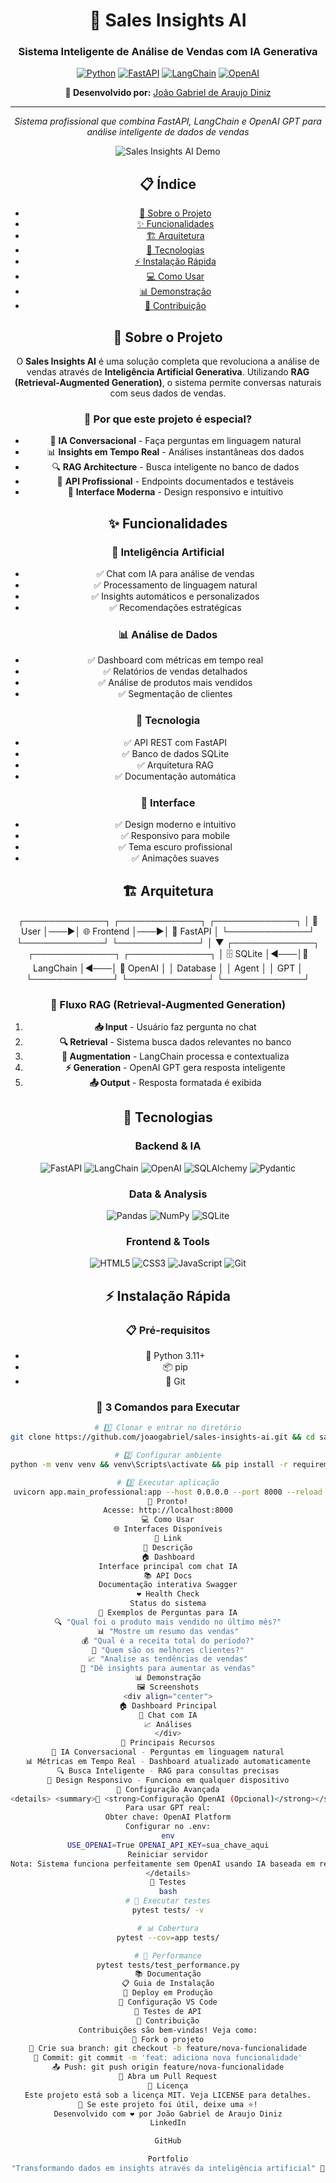 <div align="center">

# 🧠 Sales Insights AI

### Sistema Inteligente de Análise de Vendas com IA Generativa

[![Python](https://img.shields.io/badge/Python-3.11+-3776AB?style=for-the-badge&logo=python&logoColor=white )](https://python.org )
[![FastAPI](https://img.shields.io/badge/FastAPI-0.104+-009688?style=for-the-badge&logo=fastapi&logoColor=white )](https://fastapi.tiangolo.com )
[![LangChain](https://img.shields.io/badge/LangChain-0.0.350+-1C3C3C?style=for-the-badge&logo=chainlink&logoColor=white )](https://langchain.com )
[![OpenAI](https://img.shields.io/badge/OpenAI-GPT--4-412991?style=for-the-badge&logo=openai&logoColor=white )](https://openai.com )

**🚀 Desenvolvido por:** [João Gabriel de Araujo Diniz](https://github.com/gabrieldiniz2307 )

---

*Sistema profissional que combina FastAPI, LangChain e OpenAI GPT para análise inteligente de dados de vendas*

![Sales Insights AI Demo](images/dashboard-demo.png)




## 📋 Índice

- [🎯 Sobre o Projeto](#-sobre-o-projeto)
- [✨ Funcionalidades](#-funcionalidades)
- [🏗️ Arquitetura](#️-arquitetura)
- [🚀 Tecnologias](#-tecnologias)
- [⚡ Instalação Rápida](#-instalação-rápida)
- [💻 Como Usar](#-como-usar)
- [📊 Demonstração](#-demonstração)
- [🤝 Contribuição](#-contribuição)

## 🎯 Sobre o Projeto

O **Sales Insights AI** é uma solução completa que revoluciona a análise de vendas através de **Inteligência Artificial Generativa**. Utilizando **RAG (Retrieval-Augmented Generation)**, o sistema permite conversas naturais com seus dados de vendas.

### 🌟 Por que este projeto é especial?

- 🤖 **IA Conversacional** - Faça perguntas em linguagem natural
- 📊 **Insights em Tempo Real** - Análises instantâneas dos dados
- 🔍 **RAG Architecture** - Busca inteligente no banco de dados
- 🚀 **API Profissional** - Endpoints documentados e testáveis
- 📱 **Interface Moderna** - Design responsivo e intuitivo

## ✨ Funcionalidades


### 🧠 Inteligência Artificial
- ✅ Chat com IA para análise de vendas
- ✅ Processamento de linguagem natural
- ✅ Insights automáticos e personalizados
- ✅ Recomendações estratégicas

### 📊 Análise de Dados
- ✅ Dashboard com métricas em tempo real
- ✅ Relatórios de vendas detalhados
- ✅ Análise de produtos mais vendidos
- ✅ Segmentação de clientes

</td>
<td width="50%">

### 🔧 Tecnologia
- ✅ API REST com FastAPI
- ✅ Banco de dados SQLite
- ✅ Arquitetura RAG
- ✅ Documentação automática

### 🎨 Interface
- ✅ Design moderno e intuitivo
- ✅ Responsivo para mobile
- ✅ Tema escuro profissional
- ✅ Animações suaves

</td>
</tr>
</table>

## 🏗️ Arquitetura

┌─────────────┐    ┌─────────────┐    ┌─────────────┐
│   👤 User   │───▶│  🌐 Frontend │───▶│ 🚀 FastAPI  │
└─────────────┘    └─────────────┘    └─────────────┘
│
▼
┌─────────────┐    ┌─────────────┐    ┌─────────────┐
│ 🗄️ SQLite   │◀───│🧠 LangChain │◀───│ 🤖 OpenAI   │
│  Database   │    │   Agent     │    │    GPT      │
└─────────────┘    └─────────────┘    └─────────────┘

### 🔄 Fluxo RAG (Retrieval-Augmented Generation)

1. **📥 Input** - Usuário faz pergunta no chat
2. **🔍 Retrieval** - Sistema busca dados relevantes no banco
3. **🧠 Augmentation** - LangChain processa e contextualiza
4. **⚡ Generation** - OpenAI GPT gera resposta inteligente
5. **📤 Output** - Resposta formatada é exibida

## 🚀 Tecnologias

<div align="center">

### Backend & IA
![FastAPI](https://img.shields.io/badge/FastAPI-009688?style=flat-square&logo=fastapi&logoColor=white )
![LangChain](https://img.shields.io/badge/LangChain-1C3C3C?style=flat-square&logo=chainlink&logoColor=white )
![OpenAI](https://img.shields.io/badge/OpenAI-412991?style=flat-square&logo=openai&logoColor=white )
![SQLAlchemy](https://img.shields.io/badge/SQLAlchemy-D71F00?style=flat-square&logo=sqlalchemy&logoColor=white )
![Pydantic](https://img.shields.io/badge/Pydantic-E92063?style=flat-square&logo=pydantic&logoColor=white )

### Data & Analysis
![Pandas](https://img.shields.io/badge/Pandas-150458?style=flat-square&logo=pandas&logoColor=white )
![NumPy](https://img.shields.io/badge/NumPy-013243?style=flat-square&logo=numpy&logoColor=white )
![SQLite](https://img.shields.io/badge/SQLite-003B57?style=flat-square&logo=sqlite&logoColor=white )

### Frontend & Tools
![HTML5](https://img.shields.io/badge/HTML5-E34F26?style=flat-square&logo=html5&logoColor=white )
![CSS3](https://img.shields.io/badge/CSS3-1572B6?style=flat-square&logo=css3&logoColor=white )
![JavaScript](https://img.shields.io/badge/JavaScript-F7DF1E?style=flat-square&logo=javascript&logoColor=black )
![Git](https://img.shields.io/badge/Git-F05032?style=flat-square&logo=git&logoColor=white )

</div>

## ⚡ Instalação Rápida

### 📋 Pré-requisitos
- 🐍 Python 3.11+
- 📦 pip
- 🔧 Git

### 🚀 3 Comandos para Executar

```bash
# 1️⃣ Clonar e entrar no diretório
git clone https://github.com/joaogabriel/sales-insights-ai.git && cd sales-insights-ai

# 2️⃣ Configurar ambiente
python -m venv venv && venv\Scripts\activate && pip install -r requirements.txt

# 3️⃣ Executar aplicação
uvicorn app.main_professional:app --host 0.0.0.0 --port 8000 --reload
🎉 Pronto!
Acesse: http://localhost:8000
💻 Como Usar
🌐 Interfaces Disponíveis
🔗 Link
📝 Descrição
🏠 Dashboard
Interface principal com chat IA
📚 API Docs
Documentação interativa Swagger
❤️ Health Check
Status do sistema
💬 Exemplos de Perguntas para IA
🔍 "Qual foi o produto mais vendido no último mês?"
📊 "Mostre um resumo das vendas"
💰 "Qual é a receita total do período?"
👥 "Quem são os melhores clientes?"
📈 "Analise as tendências de vendas"
🎯 "Dê insights para aumentar as vendas"
📊 Demonstração
🖼️ Screenshots
<div align="center">
🏠 Dashboard Principal
💬 Chat com IA
📈 Análises
</div>
🎯 Principais Recursos
🤖 IA Conversacional - Perguntas em linguagem natural
📊 Métricas em Tempo Real - Dashboard atualizado automaticamente
🔍 Busca Inteligente - RAG para consultas precisas
📱 Design Responsivo - Funciona em qualquer dispositivo
🔧 Configuração Avançada
<details> <summary>🤖 <strong>Configuração OpenAI (Opcional)</strong></summary>
Para usar GPT real:
Obter chave: OpenAI Platform
Configurar no .env:
env
USE_OPENAI=True OPENAI_API_KEY=sua_chave_aqui
Reiniciar servidor
Nota: Sistema funciona perfeitamente sem OpenAI usando IA baseada em regras!
</details>
🧪 Testes
bash
# 🧪 Executar testes
pytest tests/ -v

# 📊 Cobertura
pytest --cov=app tests/

# 🚀 Performance
pytest tests/test_performance.py
📚 Documentação
📋 Guia de Instalação
🚀 Deploy em Produção
🔧 Configuração VS Code
🧪 Testes de API
🤝 Contribuição
Contribuições são bem-vindas! Veja como:
🍴 Fork o projeto
🌿 Crie sua branch: git checkout -b feature/nova-funcionalidade
💾 Commit: git commit -m 'feat: adiciona nova funcionalidade'
📤 Push: git push origin feature/nova-funcionalidade
🔄 Abra um Pull Request
📄 Licença
Este projeto está sob a licença MIT. Veja LICENSE para detalhes.
🌟 Se este projeto foi útil, deixe uma ⭐!
Desenvolvido com ❤️ por João Gabriel de Araujo Diniz
LinkedIn

GitHub

Portfolio
"Transformando dados em insights através da inteligência artificial" 🚀

